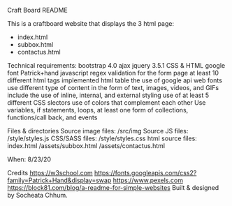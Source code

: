 Craft Board README

This is a craftboard website that displays the 3 html page: 
- index.html
- subbox.html
- contactus.html 

Technical requirements:
bootstrap 4.0
ajax jquery 3.5.1
CSS & HTML
google font Patrick+hand
javascript
regex validation for the form page
at least 10 different html tags 
implemented html table
the use of google api web fonts
use different type of content in the form of text, images, videos, and GIFs
include the use of inline, internal, and external styling
use of at least 5 different CSS slectors
use of colors that complement each other 
Use variables, if statements, loops, at least one form of collections, functions/call back, and events

Files & directories
Source image files: /src/img
Source JS files: /style/styles.js
CSS/SASS files: /style/styles.css
html source files: 
index.html
/assets/subbox.html
/assets/contactus.html 



When: 8/23/20


Credits
https://w3school.com
https://fonts.googleapis.com/css2?family=Patrick+Hand&display=swap
https://www.pexels.com
https://block81.com/blog/a-readme-for-simple-websites
Built & designed by Socheata Chhum.

